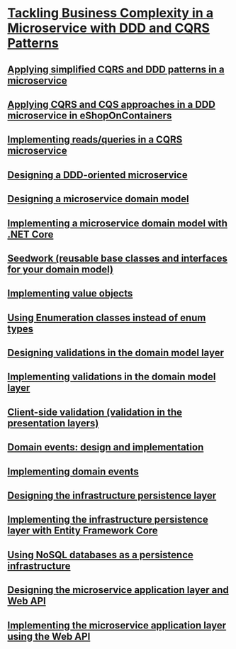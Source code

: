 # [Tackling Business Complexity in a Microservice with DDD and CQRS Patterns](index.md)
## [Applying simplified CQRS and DDD patterns in a microservice](applying-simplified-cqrs-and-ddd-patterns-in-a-microservice.md)
## [Applying CQRS and CQS approaches in a DDD microservice in eShopOnContainers](applying-cqrs-and-cqs-approaches-in-a-ddd-microservice-in-eshoponcontainers.md)
## [Implementing reads/queries in a CQRS microservice](implementing-reads--queries-in-a-cqrs-microservice.md)
## [Designing a DDD-oriented microservice](designing-a-ddd-oriented-microservice.md)
## [Designing a microservice domain model](designing-a-microservice-domain-model.md)
## [Implementing a microservice domain model with .NET Core ](implementing-a-microservice-domain-model-with-net-core-.md)
## [Seedwork (reusable base classes and interfaces for your domain model)](seedwork-(reusable-base-classes-and-interfaces-for-your-domain-model).md)
## [Implementing value objects](implementing-value-objects.md)
## [Using Enumeration classes instead of enum types](using-enumeration-classes-instead-of-enum-types.md)
## [Designing validations in the domain model layer](designing-validations-in-the-domain-model-layer.md)
## [Implementing validations in the domain model layer](implementing-validations-in-the-domain-model-layer.md)
## [Client-side validation (validation in the presentation layers)](client-side-validation-(validation-in-the-presentation-layers).md)
## [Domain events: design and implementation](domain-events-design-and-implementation.md)
## [Implementing domain events](implementing-domain-events.md)
## [Designing the infrastructure persistence layer](designing-the-infrastructure-persistence-layer.md)
## [Implementing the infrastructure persistence layer with Entity Framework Core](implementing-the-infrastructure-persistence-layer-with-entity-framework-core.md)
## [Using NoSQL databases as a persistence infrastructure](using-nosql-databases-as-a-persistence-infrastructure.md)
## [Designing the microservice application layer and Web API](designing-the-microservice-application-layer-and-web-api.md)
## [Implementing the microservice application layer using the Web API](implementing-the-microservice-application-layer-using-the-web-api.md)
